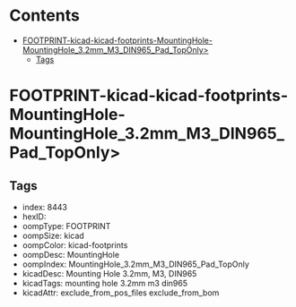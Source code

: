 



Contents
========

* [FOOTPRINT-kicad-kicad-footprints-MountingHole-MountingHole_3.2mm_M3_DIN965_Pad_TopOnly>](#footprint-kicad-kicad-footprints-mountinghole-mountinghole_32mm_m3_din965_pad_toponly)
	* [Tags](#tags)

# FOOTPRINT-kicad-kicad-footprints-MountingHole-MountingHole_3.2mm_M3_DIN965_Pad_TopOnly>

## Tags

- index: 8443
- hexID: 
- oompType: FOOTPRINT
- oompSize: kicad
- oompColor: kicad-footprints
- oompDesc: MountingHole
- oompIndex: MountingHole_3.2mm_M3_DIN965_Pad_TopOnly
- kicadDesc: Mounting Hole 3.2mm, M3, DIN965
- kicadTags: mounting hole 3.2mm m3 din965
- kicadAttr: exclude_from_pos_files exclude_from_bom
